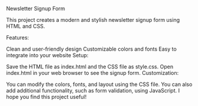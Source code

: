 Newsletter Signup Form

This project creates a modern and stylish newsletter signup form using HTML and CSS.

Features:

Clean and user-friendly design
Customizable colors and fonts
Easy to integrate into your website
Setup:

Save the HTML file as index.html and the CSS file as style.css.
Open index.html in your web browser to see the signup form.
Customization:

You can modify the colors, fonts, and layout using the CSS file.
You can also add additional functionality, such as form validation, using JavaScript.
I hope you find this project useful!
